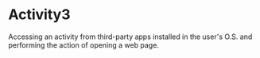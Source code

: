 # Activity3
Accessing an activity from third-party apps installed in the user's O.S. and performing the action of opening a web page.
